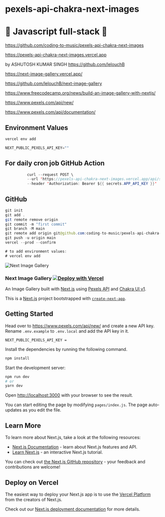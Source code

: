 # pexels-api-chakra-next-images

# 🚀 Javascript full-stack 🚀

https://github.com/coding-to-music/pexels-api-chakra-next-images

https://pexels-api-chakra-next-images.vercel.app

by ASHUTOSH KUMAR SINGH https://github.com/lelouchB

https://next-image-gallery.vercel.app/

https://github.com/lelouchB/next-image-gallery

https://www.freecodecamp.org/news/build-an-image-gallery-with-nextjs/

https://www.pexels.com/api/new/

https://www.pexels.com/api/documentation/

## Environment Values

```java
vercel env add

NEXT_PUBLIC_PEXELS_API_KEY=""
```

## For daily cron job GitHub Action

```java
          curl --request POST \
          --url 'https://pexels-api-chakra-next-images.vercel.app/api/stats' \
          --header 'Authorization: Bearer ${{ secrets.APP_API_KEY }}'
```

## GitHub

```java
git init
git add .
git remote remove origin
git commit -m "first commit"
git branch -M main
git remote add origin git@github.com:coding-to-music/pexels-api-chakra-next-images.git
git push -u origin main
vercel --prod --confirm

# to add environment values:
# vercel env add
```

![Next Image Gallery](https://i.imgur.com/iPbBSce.png)

### Next Image Gallery [![Deploy with Vercel](https://vercel.com/button)](https://vercel.com/new/git/external?repository-url=https%3A%2F%2Fgithub.com%2FlelouchB%2Fnext-image-gallery&env=NEXT_PUBLIC_PEXELS_API_KEY&envDescription=Pexels%20API%20Key%20&envLink=https%3A%2F%2Fwww.pexels.com%2Fapi%2Fnew%2F&project-name=next-image-gallery&repo-name=next-image-gallery)

An Image Gallery built with [Next.js](https://nextjs.org/) using [Pexels API](https://www.pexels.com/api/) and [Chakra UI v1](https://next.chakra-ui.com/).

This is a [Next.js](https://nextjs.org/) project bootstrapped with [`create-next-app`](https://github.com/vercel/next.js/tree/canary/packages/create-next-app).

## Getting Started

Head over to https://www.pexels.com/api/new/ and create a new API key. Rename `.env.example` to `.env.local` and add the API key in it.

```
NEXT_PUBLIC_PEXELS_API_KEY =
```

Install the dependencies by running the following command.

```bash
npm install
```

Start the development server:

```bash
npm run dev
# or
yarn dev
```

Open [http://localhost:3000](http://localhost:3000) with your browser to see the result.

You can start editing the page by modifying `pages/index.js`. The page auto-updates as you edit the file.

## Learn More

To learn more about Next.js, take a look at the following resources:

- [Next.js Documentation](https://nextjs.org/docs) - learn about Next.js features and API.
- [Learn Next.js](https://nextjs.org/learn) - an interactive Next.js tutorial.

You can check out [the Next.js GitHub repository](https://github.com/vercel/next.js/) - your feedback and contributions are welcome!

## Deploy on Vercel

The easiest way to deploy your Next.js app is to use the [Vercel Platform](https://vercel.com/import?utm_medium=default-template&filter=next.js&utm_source=create-next-app&utm_campaign=create-next-app-readme) from the creators of Next.js.

Check out our [Next.js deployment documentation](https://nextjs.org/docs/deployment) for more details.

